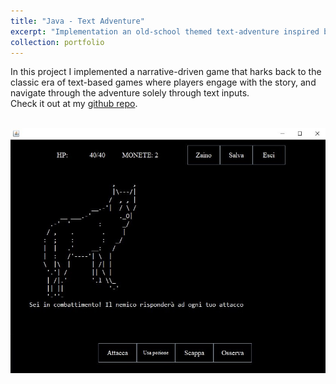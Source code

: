 ```yaml
---
title: "Java - Text Adventure"
excerpt: "Implementation an old-school themed text-adventure inspired by a Dungeons&Dragons quest."
collection: portfolio
---
```


In this project I implemented a narrative-driven game that harks back to the classic era of text-based games where players engage with the story, and navigate through the adventure solely through text inputs. \
Check it out at my [github repo](https://github.com/GianFederico/TextAdventure).

 <br/><img src='/images/text_adv.jpg'>